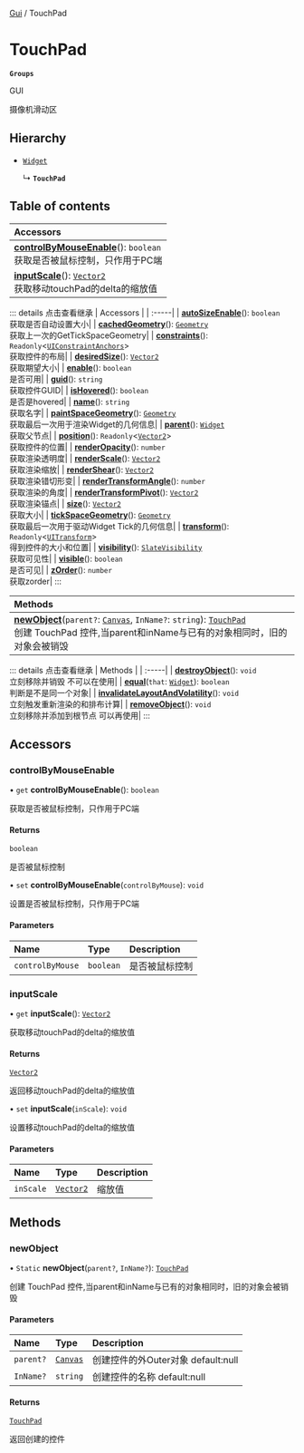 [Gui](../groups/Gui.Gui.md) / TouchPad

# TouchPad <Badge type="tip" text="Class" /> <Score text="TouchPad" />

**`Groups`**

GUI

摄像机滑动区

## Hierarchy

- [`Widget`](UI.Widget.md)

  ↳ **`TouchPad`**

## Table of contents

| Accessors |
| :-----|
| **[controlByMouseEnable](UI.TouchPad.md#controlbymouseenable)**(): `boolean` <br> 获取是否被鼠标控制，只作用于PC端|
| **[inputScale](UI.TouchPad.md#inputscale)**(): [`Vector2`](Type.Vector2.md) <br> 获取移动touchPad的delta的缩放值|


::: details 点击查看继承
| Accessors |
| :-----|
| **[autoSizeEnable](UI.Widget.md#autosizeenable)**(): `boolean` <br> 获取是否自动设置大小|
| **[cachedGeometry](UI.Widget.md#cachedgeometry)**(): [`Geometry`](UI.Geometry.md) <br> 获取上一次的GetTickSpaceGeometry|
| **[constraints](UI.Widget.md#constraints)**(): `Readonly`<[`UIConstraintAnchors`](UI.UIConstraintAnchors.md)\> <br> 获取控件的布局|
| **[desiredSize](UI.Widget.md#desiredsize)**(): [`Vector2`](Type.Vector2.md) <br> 获取期望大小|
| **[enable](UI.Widget.md#enable)**(): `boolean` <br> 是否可用|
| **[guid](UI.Widget.md#guid)**(): `string` <br> 获取控件GUID|
| **[isHovered](UI.Widget.md#ishovered)**(): `boolean` <br> 是否是hovered|
| **[name](UI.Widget.md#name)**(): `string` <br> 获取名字|
| **[paintSpaceGeometry](UI.Widget.md#paintspacegeometry)**(): [`Geometry`](UI.Geometry.md) <br> 获取最后一次用于渲染Widget的几何信息|
| **[parent](UI.Widget.md#parent)**(): [`Widget`](UI.Widget.md) <br> 获取父节点|
| **[position](UI.Widget.md#position)**(): `Readonly`<[`Vector2`](Type.Vector2.md)\> <br> 获取控件的位置|
| **[renderOpacity](UI.Widget.md#renderopacity)**(): `number` <br> 获取渲染透明度|
| **[renderScale](UI.Widget.md#renderscale)**(): [`Vector2`](Type.Vector2.md) <br> 获取渲染缩放|
| **[renderShear](UI.Widget.md#rendershear)**(): [`Vector2`](Type.Vector2.md) <br> 获取渲染错切形变|
| **[renderTransformAngle](UI.Widget.md#rendertransformangle)**(): `number` <br> 获取渲染的角度|
| **[renderTransformPivot](UI.Widget.md#rendertransformpivot)**(): [`Vector2`](Type.Vector2.md) <br> 获取渲染锚点|
| **[size](UI.Widget.md#size)**(): [`Vector2`](Type.Vector2.md) <br> 获取大小|
| **[tickSpaceGeometry](UI.Widget.md#tickspacegeometry)**(): [`Geometry`](UI.Geometry.md) <br> 获取最后一次用于驱动Widget Tick的几何信息|
| **[transform](UI.Widget.md#transform)**(): `Readonly`<[`UITransform`](UI.UITransform.md)\> <br> 得到控件的大小和位置|
| **[visibility](UI.Widget.md#visibility)**(): [`SlateVisibility`](../enums/UI.SlateVisibility.md) <br> 获取可见性|
| **[visible](UI.Widget.md#visible)**(): `boolean` <br> 是否可见|
| **[zOrder](UI.Widget.md#zorder)**(): `number` <br> 获取zorder|
:::


| Methods |
| :-----|
| **[newObject](UI.TouchPad.md#newobject)**(`parent?`: [`Canvas`](UI.Canvas.md), `InName?`: `string`): [`TouchPad`](UI.TouchPad.md) <br> 创建 TouchPad 控件,当parent和inName与已有的对象相同时，旧的对象会被销毁|


::: details 点击查看继承
| Methods |
| :-----|
| **[destroyObject](UI.Widget.md#destroyobject)**(): `void` <br> 立刻移除并销毁 不可以在使用|
| **[equal](UI.Widget.md#equal)**(`that`: [`Widget`](UI.Widget.md)): `boolean` <br> 判断是不是同一个对象|
| **[invalidateLayoutAndVolatility](UI.Widget.md#invalidatelayoutandvolatility)**(): `void` <br> 立刻触发重新渲染的和排布计算|
| **[removeObject](UI.Widget.md#removeobject)**(): `void` <br> 立刻移除并添加到根节点 可以再使用|
:::


## Accessors

### controlByMouseEnable <Score text="controlByMouseEnable" /> 

• `get` **controlByMouseEnable**(): `boolean` <Badge type="tip" text="client" />

获取是否被鼠标控制，只作用于PC端


#### Returns

`boolean`

是否被鼠标控制

• `set` **controlByMouseEnable**(`controlByMouse`): `void` <Badge type="tip" text="client" />

设置是否被鼠标控制，只作用于PC端


#### Parameters

| Name | Type | Description |
| :------ | :------ | :------ |
| `controlByMouse` | `boolean` |  是否被鼠标控制 |



### inputScale <Score text="inputScale" /> 

• `get` **inputScale**(): [`Vector2`](Type.Vector2.md) <Badge type="tip" text="client" />

获取移动touchPad的delta的缩放值


#### Returns

[`Vector2`](Type.Vector2.md)

返回移动touchPad的delta的缩放值

• `set` **inputScale**(`inScale`): `void` <Badge type="tip" text="client" />

设置移动touchPad的delta的缩放值


#### Parameters

| Name | Type | Description |
| :------ | :------ | :------ |
| `inScale` | [`Vector2`](Type.Vector2.md) | 缩放值 |



## Methods

### newObject <Score text="newObject" /> 

• `Static` **newObject**(`parent?`, `InName?`): [`TouchPad`](UI.TouchPad.md) <Badge type="tip" text="client" />

创建 TouchPad 控件,当parent和inName与已有的对象相同时，旧的对象会被销毁


#### Parameters

| Name | Type | Description |
| :------ | :------ | :------ |
| `parent?` | [`Canvas`](UI.Canvas.md) | 创建控件的外Outer对象 default:null |
| `InName?` | `string` | 创建控件的名称 default:null |

#### Returns

[`TouchPad`](UI.TouchPad.md)

返回创建的控件
